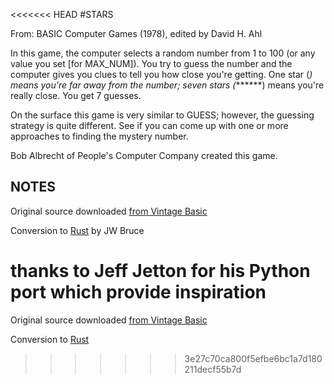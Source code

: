 <<<<<<< HEAD
#STARS

From: BASIC Computer Games (1978), edited by David H. Ahl

In this game, the computer selects a random number from 1 to 100
(or any value you set [for MAX_NUM]).  You try to guess the number
and the computer gives you clues to tell you how close you're
getting.  One star (*) means you're far away from the number; seven
stars (*******) means you're really close.  You get 7  guesses.

On the surface this game is very similar to GUESS; however, the
guessing strategy is quite different.  See if you can come up with
one or more approaches to finding the mystery number.

Bob Albrecht of People's Computer Company created this game.

## NOTES

Original source downloaded [from Vintage Basic](http://www.vintage-basic.net/games.html)

Conversion to [Rust](https://www.rust-lang.org/) by JW Bruce

thanks to Jeff Jetton for his Python port which provide inspiration
=======
Original source downloaded [from Vintage Basic](http://www.vintage-basic.net/games.html)

Conversion to [Rust](https://www.rust-lang.org/)
>>>>>>> 3e27c70ca800f5efbe6bc1a7d180211decf55b7d
